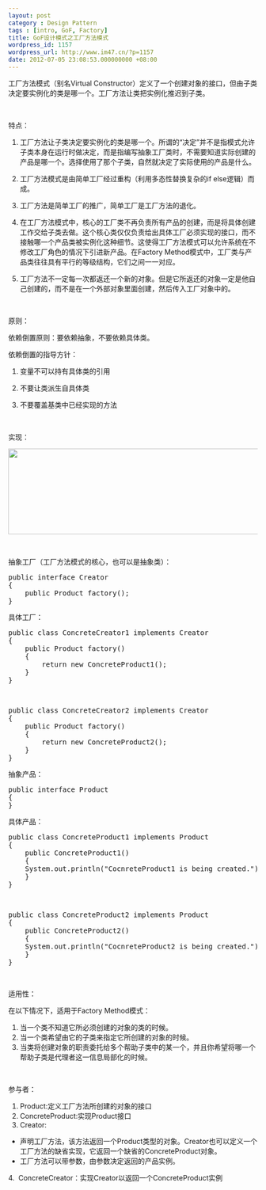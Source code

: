 ```yaml
---
layout: post
category : Design Pattern
tags : [intro, GoF, Factory]
title: GoF设计模式之工厂方法模式
wordpress_id: 1157
wordpress_url: http://www.im47.cn/?p=1157
date: 2012-07-05 23:08:53.000000000 +08:00
---
```

工厂方法模式（别名Virtual Constructor）定义了一个创建对象的接口，但由子类决定要实例化的类是哪一个。工厂方法让类把实例化推迟到子类。

&nbsp;

特点：

1. 工厂方法让子类决定要实例化的类是哪一个。所谓的“决定”并不是指模式允许子类本身在运行时做决定，而是指编写抽象工厂类时，不需要知道实际创建的产品是哪一个。选择使用了那个子类，自然就决定了实际使用的产品是什么。

2. 工厂方法模式是由简单工厂经过重构（利用多态性替换复杂的if else逻辑）而成。

3. 工厂方法是简单工厂的推广，简单工厂是工厂方法的退化。

4. 在工厂方法模式中，核心的工厂类不再负责所有产品的创建，而是将具体创建工作交给子类去做。这个核心类仅仅负责给出具体工厂必须实现的接口，而不接触哪一个产品类被实例化这种细节。这使得工厂方法模式可以允许系统在不修改工厂角色的情况下引进新产品。在Factory Method模式中，工厂类与产品类往往具有平行的等级结构，它们之间一一对应。

5. 工厂方法不一定每一次都返还一个新的对象。但是它所返还的对象一定是他自己创建的，而不是在一个外部对象里面创建，然后传入工厂对象中的。

&nbsp;

原则：

依赖倒置原则：要依赖抽象，不要依赖具体类。

依赖倒置的指导方针：

1. 变量不可以持有具体类的引用

2. 不要让类派生自具体类

3. 不要覆盖基类中已经实现的方法

&nbsp;

实现：

<img class="aligncenter size-full wp-image-1158" title="1" src="http://www.im47.cn/wp-content/uploads/2012/07/11.jpg" alt="" width="582" height="173" />

&nbsp;

抽象工厂（工厂方法模式的核心，也可以是抽象类）：
<div>
<pre>public interface Creator
{
    public Product factory();
}</pre>
</div>
具体工厂：
<div>
<pre>public class ConcreteCreator1 implements Creator
{
    public Product factory()
    {
        return new ConcreteProduct1();
    }
}</pre>
</div>
&nbsp;
<div>
<pre>public class ConcreteCreator2 implements Creator
{
    public Product factory()
    {
        return new ConcreteProduct2();
    }
}</pre>
</div>
抽象产品：
<div>
<pre>public interface Product
{
}</pre>
</div>
具体产品：
<div>
<pre>public class ConcreteProduct1 implements Product
{
    public ConcreteProduct1()
    {
	System.out.println("CocnreteProduct1 is being created.");
    }
}</pre>
</div>
&nbsp;
<div>
<pre>public class ConcreteProduct2 implements Product
{
    public ConcreteProduct2()
    {
	System.out.println("CocnreteProduct2 is being created.");
    }
}</pre>
</div>
&nbsp;

适用性：

在以下情况下，适用于Factory Method模式：
<ol>
	<li>当一个类不知道它所必须创建的对象的类的时候。</li>
	<li>当一个类希望由它的子类来指定它所创建的对象的时候。</li>
	<li>当类将创建对象的职责委托给多个帮助子类中的某一个，并且你希望将哪一个帮助子类是代理者这一信息局部化的时候。</li>
</ol>
&nbsp;

参与者：
<ol>
	<li>Product:定义工厂方法所创建的对象的接口</li>
	<li>ConcreteProduct:实现Product接口</li>
	<li>Creator:</li>
</ol>
<ul>
	<li>声明工厂方法，该方法返回一个Product类型的对象。Creator也可以定义一个工厂方法的缺省实现，它返回一个缺省的ConcreteProduct对象。</li>
	<li>工厂方法可以带参数，由参数决定返回的产品实例。</li>
</ul>
4.  ConcreteCreator：实现Creator以返回一个ConcreteProduct实例
